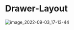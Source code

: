 # Drawer-Layout
![image_2022-09-03_17-13-44](https://user-images.githubusercontent.com/110696633/188274345-ab47fe55-b354-472a-9d67-df145474ef5b.png)
